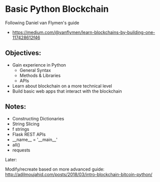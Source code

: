 # Basic Python Blockchain

Following Daniel van Flymen's guide

- https://medium.com/@vanflymen/learn-blockchains-by-building-one-117428612f46
    
## Objectives:
- Gain experience in Python
  - General Syntax
  - Methods & Libraries 
  - APIs
- Learn about blockchain on a more technical level
- Build basic web apps that interact with the blockchain

## Notes:
- Constructing Dictionaries
- String Slicing
- f strings
- Flask REST APIs
- \_\_name__ = '\_\_main__' 
- all()
- requests

Later:

Modify/recreate based on more advanced guide: http://adilmoujahid.com/posts/2018/03/intro-blockchain-bitcoin-python/
